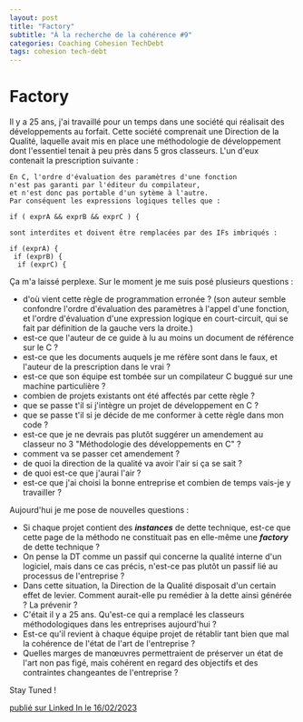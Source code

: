 ```yaml
---
layout: post
title: "Factory"
subtitle: "À la recherche de la cohérence #9"
categories: Coaching Cohesion TechDebt
tags: cohesion tech-debt
---
```

# Factory

Il y a 25 ans, j'ai travaillé pour un temps dans une société qui réalisait des développements au forfait. Cette société comprenait une Direction de la Qualité, laquelle avait mis en place une méthodologie de développement dont l'essentiel tenait à peu près dans 5 gros classeurs. L'un d'eux contenait la prescription suivante :
<!--more-->

```
En C, l'ordre d'évaluation des paramètres d'une fonction
n'est pas garanti par l'éditeur du compilateur,
et n'est donc pas portable d'un sytème à l'autre.
Par conséquent les expressions logiques telles que :

if ( exprA && exprB && exprC ) {

sont interdites et doivent être remplacées par des IFs imbriqués :

if (exprA) {
 if (exprB) {
  if (exprC) {
```

Ça m'a laissé perplexe. Sur le moment je me suis posé plusieurs questions :

- d'où vient cette règle de programmation erronée ? (son auteur semble confondre l'ordre d'évaluation des paramètres à l'appel d'une fonction, et l'ordre d'évaluation d'une expression logique en court-circuit, qui se fait par définition de la gauche vers la droite.)
- est-ce que l'auteur de ce guide à lu au moins un document de référence sur le C ?
- est-ce que les documents auquels je me réfère sont dans le faux, et l'auteur de la prescription dans le vrai ?
- est-ce que son équipe est tombée sur un compilateur C buggué sur une machine particulière ?
- combien de projets existants ont été affectés par cette règle ?
- que se passe t'il si j'intègre un projet de développement en C ?
- que se passe t'il si je décide de me conformer à cette règle dans mon code ?
- est-ce que je ne devrais pas plutôt suggérer un amendement au classeur no 3 "Méthodologie des développements en C" ?
- comment va se passer cet amendement ?
- de quoi la direction de la qualité va avoir l'air si ça se sait ?
- de quoi est-ce que j'aurai l'air ?
- est-ce que j'ai choisi la bonne entreprise et combien de temps vais-je y travailler ?

Aujourd'hui je me pose de nouvelles questions :

- Si chaque projet contient des *__instances__* de dette technique, est-ce que cette page de la méthodo ne constituait pas en elle-même une *__factory__* de dette technique ?
- On pense la DT comme un passif qui concerne la qualité interne d'un logiciel, mais dans ce cas précis, n'est-ce pas plutôt un passif lié au processus de l'entreprise ?
- Dans cette situation, la Direction de la Qualité disposait d'un certain effet de levier. Comment aurait-elle pu remédier à la dette ainsi générée ? La prévenir ?
- C'était il y a 25 ans. Qu'est-ce qui a remplacé les classeurs méthodologiques dans les entreprises aujourd'hui ?
- Est-ce qu'il revient à chaque équipe projet de rétablir tant bien que mal la cohérence de l'état de l'art de l'entreprise ?
- Quelles marges de manœuvres permettraient de préserver un état de l'art non pas figé, mais cohérent en regard des objectifs et des contraintes changeantes de l'entreprise ?

Stay Tuned !

[publié sur Linked In le 16/02/2023](https://www.linkedin.com/posts/christophe-thibaut-35b4657_factory-il-y-a-25-ans-jai-travaill%C3%A9-pour-activity-7031861192612569089-ekLz?utm_source=share&utm_medium=member_desktop)
